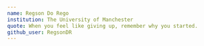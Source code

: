 ```yaml
---
name: Regson Do Rego
institution: The University of Manchester
quote: When you feel like giving up, remember why you started.
github_user: RegsonDR
---
```

